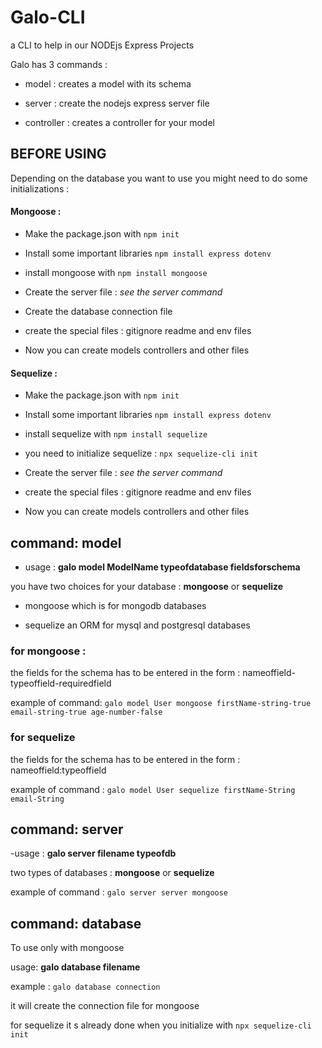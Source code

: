 # Galo-CLI

a CLI to help in our NODEjs Express Projects 

Galo has 3 commands :

* model : creates a model with its schema 

* server : create the nodejs express server file 

* controller : creates a controller for your model


## BEFORE USING

Depending on the database you want to use you might need to do some initializations :

#### Mongoose : 

- Make the package.json with `npm init`
- Install some important libraries `npm install express dotenv`
- install mongoose with `npm install mongoose`
- Create the server file : _see the server command_
- Create the database connection file
- create the special files : gitignore readme and env files

- Now you can create models controllers and other files 


#### Sequelize : 

- Make the package.json with `npm init`
- Install some important libraries `npm install express dotenv`
- install sequelize with `npm install sequelize`
- you need to initialize sequelize : `npx sequelize-cli init`
- Create the server file : _see the server command_

- create the special files : gitignore readme and env files

- Now you can create models controllers and other files 




## command: model 

- usage : **galo model ModelName typeofdatabase fieldsforschema**

you have two choices for your database : **mongoose** or **sequelize**

- mongoose which is for mongodb databases

- sequelize an ORM for mysql and postgresql databases


### for mongoose : 

the fields for the schema has to be entered in the form : nameoffield-typeoffield-requiredfield

example of command: `galo model User mongoose firstName-string-true email-string-true age-number-false`

### for sequelize 

the fields for the schema has to be entered in the form : nameoffield:typeoffield

example of command : `galo model User sequelize firstName-String email-String`




## command: server

-usage : **galo server filename typeofdb**

two types of databases : **mongoose** or **sequelize**

example of command : `galo server server mongoose`


## command: database

To use only with mongoose 

usage: **galo database filename**

example : `galo database connection`

it will create the connection file for mongoose 

for sequelize it s already done when you initialize with `npx sequelize-cli init`